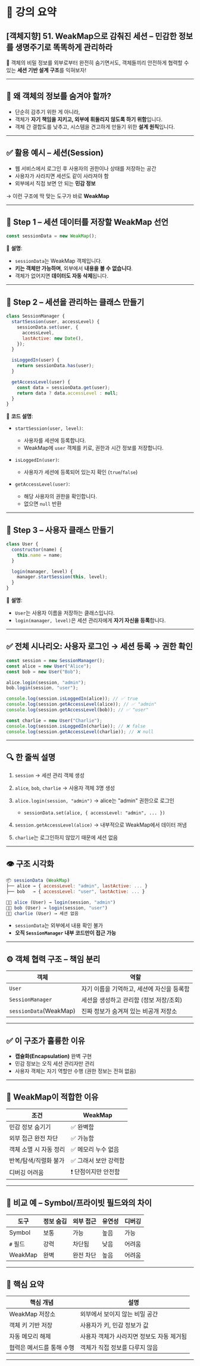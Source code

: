 # 📘 강의 요약

## \[객체지향] 51. WeakMap으로 감춰진 세션 – 민감한 정보를 생명주기로 똑똑하게 관리하라

🎯 객체의 비밀 정보를 외부로부터 완전히 숨기면서도,
객체들끼리 안전하게 협력할 수 있는 **세션 기반 설계 구조**를 익혀보자!

---

## 🧠 왜 객체의 정보를 숨겨야 할까?

- 단순히 감추기 위한 게 아니라,
- 객체가 **자기 책임을 지키고, 외부에 휘둘리지 않도록 하기 위함**입니다.
- 객체 간 결합도를 낮추고, 시스템을 견고하게 만들기 위한 **설계 원칙**입니다.

---

## ✅ 활용 예시 – 세션(Session)

- 웹 서비스에서 로그인 후 사용자의 권한이나 상태를 저장하는 공간
- 사용자가 사라지면 세션도 같이 사라져야 함
- 외부에서 직접 보면 안 되는 **민감 정보**

→ 이런 구조에 딱 맞는 도구가 바로 **WeakMap**

---

## 📗 Step 1 – 세션 데이터를 저장할 WeakMap 선언

```js
const sessionData = new WeakMap();
```

🧾 **설명**:

- `sessionData`는 WeakMap 객체입니다.
- **키는 객체만 가능하며**, 외부에서 **내용을 볼 수 없습니다**.
- 객체가 없어지면 **데이터도 자동 삭제**됩니다.

---

## 📗 Step 2 – 세션을 관리하는 클래스 만들기

```js
class SessionManager {
  startSession(user, accessLevel) {
    sessionData.set(user, {
      accessLevel,
      lastActive: new Date(),
    });
  }

  isLoggedIn(user) {
    return sessionData.has(user);
  }

  getAccessLevel(user) {
    const data = sessionData.get(user);
    return data ? data.accessLevel : null;
  }
}
```

🧾 **코드 설명**:

- `startSession(user, level)`:

  - 사용자를 세션에 등록합니다.
  - WeakMap에 `user` 객체를 키로, 권한과 시간 정보를 저장합니다.

- `isLoggedIn(user)`:

  - 사용자가 세션에 등록되어 있는지 확인 (`true`/`false`)

- `getAccessLevel(user)`:

  - 해당 사용자의 권한을 확인합니다.
  - 없으면 `null` 반환

---

## 📗 Step 3 – 사용자 클래스 만들기

```js
class User {
  constructor(name) {
    this.name = name;
  }

  login(manager, level) {
    manager.startSession(this, level);
  }
}
```

🧾 **설명**:

- `User`는 사용자 이름을 저장하는 클래스입니다.
- `login(manager, level)`은 세션 관리자에게 **자기 자신을 등록**합니다.

---

## ✅ 전체 시나리오: 사용자 로그인 → 세션 등록 → 권한 확인

```js
const session = new SessionManager();
const alice = new User("Alice");
const bob = new User("Bob");

alice.login(session, "admin");
bob.login(session, "user");

console.log(session.isLoggedIn(alice)); // ✅ true
console.log(session.getAccessLevel(alice)); // ✅ "admin"
console.log(session.getAccessLevel(bob)); // ✅ "user"

const charlie = new User("Charlie");
console.log(session.isLoggedIn(charlie)); // ❌ false
console.log(session.getAccessLevel(charlie)); // ❌ null
```

---

## 🔍 한 줄씩 설명

1. `session` → 세션 관리 객체 생성
2. `alice`, `bob`, `charlie` → 사용자 객체 3명 생성
3. `alice.login(session, "admin")` → alice는 "admin" 권한으로 로그인

   - `sessionData.set(alice, { accessLevel: "admin", ... })`

4. `session.getAccessLevel(alice)` → 내부적으로 WeakMap에서 데이터 꺼냄
5. `charlie`는 로그인하지 않았기 때문에 세션 없음

---

## 👁️ 구조 시각화

```js
📦 sessionData (WeakMap)
├── alice → { accessLevel: "admin", lastActive: ... }
├── bob   → { accessLevel: "user", lastActive: ... }

🧑‍💻 alice (User) → login(session, "admin")
🧑‍💻 bob (User) → login(session, "user")
🧑‍💻 charlie (User) → 세션 없음
```

- `sessionData`는 외부에서 내용 확인 불가
- **오직 `SessionManager` 내부 코드만이 접근 가능**

---

## ⚙️ 객체 협력 구조 – 책임 분리

| 객체                   | 역할                                       |
| ---------------------- | ------------------------------------------ |
| `User`                 | 자기 이름을 기억하고, 세션에 자신을 등록함 |
| `SessionManager`       | 세션을 생성하고 관리함 (정보 저장/조회)    |
| `sessionData`(WeakMap) | 진짜 정보가 숨겨져 있는 비공개 저장소      |

---

## ✅ 이 구조가 훌륭한 이유

- **캡슐화(Encapsulation)** 완벽 구현
- 민감 정보는 오직 세션 관리자만 관리
- 사용자 객체는 자기 역할만 수행 (권한 정보는 전혀 없음)

---

## 🧠 WeakMap이 적합한 이유

| 조건                   | WeakMap               |
| ---------------------- | --------------------- |
| 민감 정보 숨기기       | ✅ 완벽함             |
| 외부 접근 완전 차단    | ✅ 가능함             |
| 객체 소멸 시 자동 정리 | ✅ 메모리 누수 없음   |
| 반복/탐색/직렬화 불가  | ✅ 그래서 보안 강력함 |
| 디버깅 어려움          | ❗ 단점이지만 안전함  |

---

## 🧪 비교 예 – Symbol/프라이빗 필드와의 차이

| 도구     | 정보 숨김 | 외부 접근 | 유연성 | 디버깅 |
| -------- | --------- | --------- | ------ | ------ |
| Symbol   | 보통      | 가능      | 높음   | 가능   |
| `#` 필드 | 강력      | 차단됨    | 낮음   | 어려움 |
| WeakMap  | 완벽      | 완전 차단 | 높음   | 어려움 |

---

## 🎯 핵심 요약

| 핵심 개념                 | 설명                                      |
| ------------------------- | ----------------------------------------- |
| WeakMap 저장소            | 외부에서 보이지 않는 비밀 공간            |
| 객체 키 기반 저장         | 사용자가 키, 민감 정보가 값               |
| 자동 메모리 해제          | 사용자 객체가 사라지면 정보도 자동 제거됨 |
| 협력은 메서드를 통해 수행 | 객체가 직접 정보를 다루지 않음            |

---
